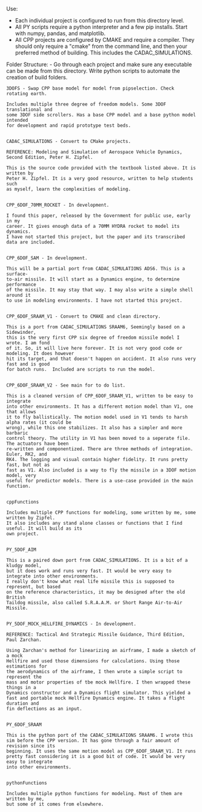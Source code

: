 
Use:
- Each individual project is configured to run from this directory level.
- All PY scripts require a python interpreter and a few pip installs.
Start with numpy, pandas, and matplotlib.  
- All CPP projects are configured by CMAKE and require a compiler.
They should only require a "cmake" from the command line, and then your preferred
method of building. This includes the CADAC_SIMULATIONS.

Folder Structure: - Go through each project and make sure any executable can be made
                           from this directory. Write python scripts to automate the creation
                           of build folders.

	3DOFS - Swap CPP base model for model from pipselection. Check rotating earth.

	Includes multiple three degree of freedom models. Some 3DOF translational and
	some 3DOF side scrollers. Has a base CPP model and a base python model intended
	for development and rapid prototype test beds.


	CADAC_SIMULATIONS - Convert to CMake projects.

	REFERENCE: Modeling and Simulation of Aerospace Vehicle Dynamics,
	Second Edition, Peter H. Zipfel.

	This is the source code provided with the textbook listed above. It is written by
	Peter H. Zipfel. It is a very good resource, written to help students such
	as myself, learn the complexities of modeling.


	CPP_6DOF_70MM_ROCKET - In development.

	I found this paper, released by the Government for public use, early in my
	career. It gives enough data of a 70MM HYDRA rocket to model its dynamics.
	I have not started this project, but the paper and its transcribed data are included.


	CPP_6DOF_SAM - In development.

	This will be a partial port from CADAC_SIMULATIONS ADS6. This is a surface-
	to-air missile. It will start as a Dynamics engine, to determine performance
	of the missile. It may stay that way. I may also write a simple shell around it
	to use in modeling environments. I have not started this project.


	CPP_6DOF_SRAAM_V1 - Convert to CMAKE and clean directory.

	This is a port from CADAC_SIMULATIONS SRAAM6, Seemingly based on a Sidewinder,
	this is the very first CPP six degree of freedom missile model I wrote. I am fond
	of it. So, it will live here forever. It is not very good code or modeling. It does however
	hit its target, and that doesn't happen on accident. It also runs very fast and is good
	for batch runs.  Included are scripts to run the model.


	CPP_6DOF_SRAAM_V2 - See main for to do list.

	This is a cleaned version of CPP_6DOF_SRAAM_V1, written to be easy to integrate
	into other environments. It has a different motion model than V1, one that allows
	it to fly ballistically. The motion model used in V1 tends to harsh alpha rates (it could be
	wrong), while this one stabilizes. It also has a simpler and more barbaric
	control theory. The utility in V1 has been moved to a seperate file. The actuators have been 
	re-written and componentized. There are three methods of integration. Euler, RK2, and
	RK4. The logging and visual contain higher fidelity. It runs pretty fast, but not as
	fast as V1. Also included is a way to fly the missile in a 3DOF motion model, very
	useful for predictor models. There is a use-case provided in the main function.


	cppFunctions

	Includes multiple CPP functions for modeling, some written by me, some written by Zipfel.
	It also includes any stand alone classes or functions that I find useful. It will build as its
	own project.


	PY_5DOF_AIM

	This is a paired down port from CADAC_SIMULATIONS. It is a bit of a kludgy model,
	but it does work and runs very fast. It would be very easy to integrate into other environments.
	I really don't know what real life missile this is supposed to represent, but based
	on the reference characteristics, it may be designed after the old British
	Taildog missile, also called S.R.A.A.M. or Short Range Air-to-Air Missile. 


	PY_5DOF_MOCK_HELLFIRE_DYNAMICS - In development.

	REFERENCE: Tactical And Strategic Missile Guidance, Third Edition, Paul Zarchan.

	Using Zarchan's method for linearizing an airframe, I made a sketch of a mock 
	Hellfire and used those dimensions for calculations. Using those estimations for 
	the aerodynamics of the airframe, I then wrote a simple script to represent the 
	mass and motor properties of tbe mock Hellfire. I then wrapped these things in a 
	Dynamics constructor and a Dynamics flight simulator. This yielded a
	fast and portable mock Hellfire Dynamics engine. It takes a flight duration and 
	fin deflections as an input.


	PY_6DOF_SRAAM

	This is the python port of the CADAC_SIMULATIONS SRAAM6. I wrote this
	sim before the CPP version. It has gone through a fair amount of revision since its
	beginning. It uses the same motion model as CPP_6DOF_SRAAM_V1. It runs 
	pretty fast considering it is a good bit of code. It would be very easy to integrate
	into other environments.


	pythonFunctions

	Includes multiple python functions for modeling. Most of them are written by me,
	but some of it comes from elsewhere.






















